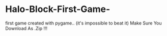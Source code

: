 # Halo-Block-First-Game-
first game created with pygame..  (it's impossible to beat it)
Make Sure You Download As   .Zip  !!!

